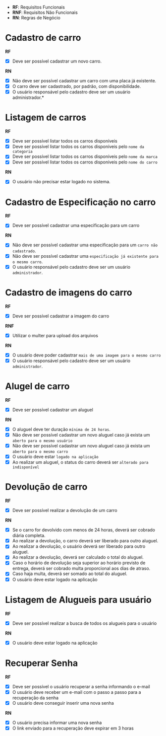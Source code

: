 - **RF**: Requisitos Funcionais
- **RNF**: Requisitos Não Funcionais
- **RN**: Regras de Negócio

# Cadastro de carro

**RF**

- [x] Deve ser possível cadastrar um novo carro.

**RN**

- [x] Não deve ser possível cadastrar um carro com uma placa já existente.
- [x] O carro deve ser cadastrado, por padrão, com disponibilidade.
- [x] O usuário responsável pelo cadastro deve ser um usuário administrador.\*

# Listagem de carros

**RF**

- [x] Deve ser possível listar todos os carros disponíveis
- [x] Deve ser possível listar todos os carros disponíveis pelo `nome da categoria`
- [x] Deve ser possível listar todos os carros disponíveis pelo `nome da marca`
- [x] Deve ser possível listar todos os carros disponíveis pelo `nome do carro`

**RN**

- [x] O usuário não precisar estar logado no sistema.

# Cadastro de Especificação no carro

**RF**

- [x] Deve ser possível cadastrar uma especificação para um carro

**RN**

- [x] Não deve ser possível cadastrar uma especificação para um `carro não cadastrado`.
- [x] Não deve ser possível cadastrar uma `especificação já existente para o mesmo carro`.
- [x] O usuário responsável pelo cadastro deve ser um usuário `administrador`.

# Cadastro de imagens do carro

**RF**

- [x] Deve ser possível cadastrar a imagem do carro

**RNF**

- [x] Utilizar o multer para upload dos arquivos

**RN**

- [x] O usuário deve poder cadastrar `mais de uma imagem para o mesmo carro`
- [x] O usuário responsável pelo cadastro deve ser um usuário `administrador`.

# Alugel de carro

**RF**

- [x] Deve ser possível cadastrar um aluguel

**RN**

- [x] O aluguel deve ter duração `mínima de 24 horas`.
- [x] Não deve ser possível cadastrar um novo aluguel caso já exista um `aberto para o mesmo usuário`
- [x] Não deve ser possível cadastrar um novo aluguel caso já exista um `aberto para o mesmo carro`
- [x] O usuário deve estar `logado na aplicação`
- [x] Ao realizar um aluguel, o status do carro deverá ser `alterado para indisponível`

# Devolução de carro

**RF**

- [x] Deve ser possível realizar a devolução de um carro

**RN**

- [x] Se o carro for devolvido com menos de 24 horas, deverá ser cobrado diária completa.
- [x] Ao realizar a devolução, o carro deverá ser liberado para outro aluguel.
- [x] Ao realizar a devolução, o usuário deverá ser liberado para outro aluguel.
- [x] Ao realizar a devolução, deverá ser calculado o total do aluguel.
- [x] Caso o horário de devolução seja superior ao horário previsto de entrega, deverá ser cobrado multa proporcional aos dias de atraso.
- [x] Caso haja multa, deverá ser somado ao total do aluguel.
- [x] O usuário deve estar logado na aplicação

# Listagem de Alugueis para usuário

**RF**

- [x] Deve ser possível realizar a busca de todos os alugueis para o usuário

**RN**

- [x] O usuário deve estar logado na aplicação

# Recuperar Senha

**RF**

- [x] Deve ser possível o usuário recuperar a senha informando o e-mail
- [x] O usuário deve receber um e-mail com o passo a passo para a recuperação da senha
- [x] O usuário deve conseguir inserir uma nova senha

**RN**

- [x] O usuário precisa informar uma nova senha
- [x] O link enviado para a recuperação deve expirar em 3 horas
